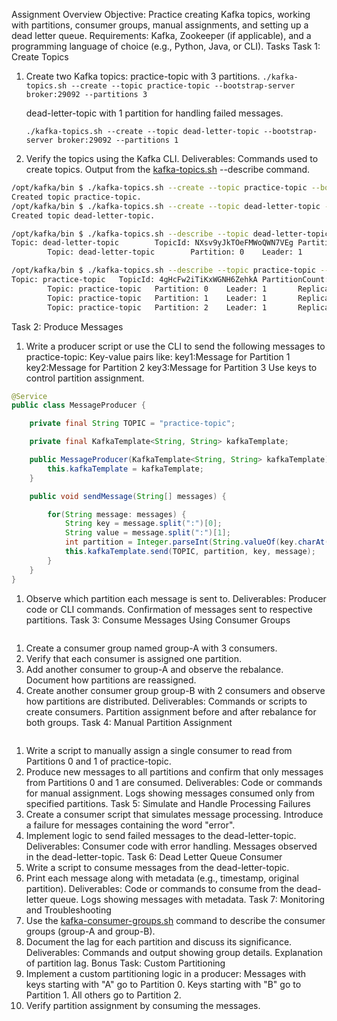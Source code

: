 Assignment Overview
Objective: Practice creating Kafka topics, working with partitions, consumer groups, manual assignments, and setting up a dead letter queue.
Requirements: Kafka, Zookeeper (if applicable), and a programming language of choice (e.g., Python, Java, or CLI).
Tasks
Task 1: Create Topics

1. Create two Kafka topics:
   practice-topic with 3 partitions.
   `./kafka-topics.sh --create --topic practice-topic --bootstrap-server broker:29092 --partitions 3`

   dead-letter-topic with 1 partition for handling failed messages.

   `./kafka-topics.sh --create --topic dead-letter-topic --bootstrap-server broker:29092 --partitions 1`

2. Verify the topics using the Kafka CLI.
   Deliverables:
   Commands used to create topics.
   Output from the [kafka-topics.sh](http://kafka-topics.sh/) --describe command.

```bash
/opt/kafka/bin $ ./kafka-topics.sh --create --topic practice-topic --bootstrap-server broker:29092 --partitions 3
Created topic practice-topic.
/opt/kafka/bin $ ./kafka-topics.sh --create --topic dead-letter-topic --bootstrap-server broker:29092 --partitions 1
Created topic dead-letter-topic.

/opt/kafka/bin $ ./kafka-topics.sh --describe --topic dead-letter-topic --bootstrap-server broker:29092
Topic: dead-letter-topic        TopicId: NXsv9yJkTOeFMWoQWN7VEg PartitionCount: 1       ReplicationFactor: 1    Configs: 
        Topic: dead-letter-topic        Partition: 0    Leader: 1       Replicas: 1     Isr: 1  Elr:    LastKnownElr: 

/opt/kafka/bin $ ./kafka-topics.sh --describe --topic practice-topic --bootstrap-server broker:29092
Topic: practice-topic   TopicId: 4gHcFw2iTiKxWGNH6ZehkA PartitionCount: 3       ReplicationFactor: 1    Configs: 
        Topic: practice-topic   Partition: 0    Leader: 1       Replicas: 1     Isr: 1  Elr:    LastKnownElr: 
        Topic: practice-topic   Partition: 1    Leader: 1       Replicas: 1     Isr: 1  Elr:    LastKnownElr: 
        Topic: practice-topic   Partition: 2    Leader: 1       Replicas: 1     Isr: 1  Elr:    LastKnownElr: 

```

Task 2: Produce Messages

1. Write a producer script or use the CLI to send the following messages to practice-topic:
   Key-value pairs like:
   key1:Message for Partition 1
   key2:Message for Partition 2
   key3:Message for Partition 3
   Use keys to control partition assignment.

```java
@Service
public class MessageProducer {

    private final String TOPIC = "practice-topic";

    private final KafkaTemplate<String, String> kafkaTemplate;

    public MessageProducer(KafkaTemplate<String, String> kafkaTemplate) {
        this.kafkaTemplate = kafkaTemplate;
    }

    public void sendMessage(String[] messages) {

        for(String message: messages) {
            String key = message.split(":")[0];
            String value = message.split(":")[1];
            int partition = Integer.parseInt(String.valueOf(key.charAt(key.length() - 1))) - 1;
            this.kafkaTemplate.send(TOPIC, partition, key, message);
        }
    }
}
```

1. Observe which partition each message is sent to.
   Deliverables:
   Producer code or CLI commands.
   Confirmation of messages sent to respective partitions.
   Task 3: Consume Messages Using Consumer Groups

```bash

```

1. Create a consumer group named group-A with 3 consumers.
2. Verify that each consumer is assigned one partition.
3. Add another consumer to group-A and observe the rebalance. Document how partitions are reassigned.
4. Create another consumer group group-B with 2 consumers and observe how partitions are distributed.
   Deliverables:
   Commands or scripts to create consumers.
   Partition assignment before and after rebalance for both groups.
   Task 4: Manual Partition Assignment

```java

```

1. Write a script to manually assign a single consumer to read from Partitions 0 and 1 of practice-topic.
2. Produce new messages to all partitions and confirm that only messages from Partitions 0 and 1 are consumed.
   Deliverables:
   Code or commands for manual assignment.
   Logs showing messages consumed only from specified partitions.
   Task 5: Simulate and Handle Processing Failures
3. Create a consumer script that simulates message processing. Introduce a failure for messages containing the word "error".
4. Implement logic to send failed messages to the dead-letter-topic.
   Deliverables:
   Consumer code with error handling.
   Messages observed in the dead-letter-topic.
   Task 6: Dead Letter Queue Consumer
5. Write a script to consume messages from the dead-letter-topic.
6. Print each message along with metadata (e.g., timestamp, original partition).
   Deliverables:
   Code or commands to consume from the dead-letter queue.
   Logs showing messages with metadata.
   Task 7: Monitoring and Troubleshooting
7. Use the [kafka-consumer-groups.sh](http://kafka-consumer-groups.sh/) command to describe the consumer groups (group-A and group-B).
8. Document the lag for each partition and discuss its significance.
   Deliverables:
   Commands and output showing group details.
   Explanation of partition lag.
   Bonus Task: Custom Partitioning
9. Implement a custom partitioning logic in a producer:
   Messages with keys starting with "A" go to Partition 0.
   Keys starting with "B" go to Partition 1.
   All others go to Partition 2.
10. Verify partition assignment by consuming the messages.